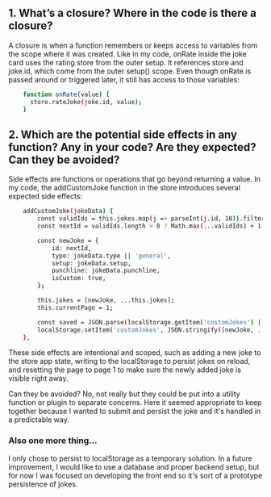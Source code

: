 ## 1. What’s a closure? Where in the code is there a closure?
   A closure is when a function remembers or keeps access to variables from the scope where it was created. Like in my code, onRate inside the joke card uses the rating store from the outer setup.  It references store and joke.id, which come from the outer setup() scope. Even though onRate is passed around or triggered later, it still has access to those variables:
```bash
    function onRate(value) {
      store.rateJoke(joke.id, value);
    }
```

## 2. Which are the potential side effects in any function? Any in your code? Are they expected? Can they be avoided?
   Side effects are functions or operations that go beyond returning a value. In my code, the addCustomJoke function in the store introduces several expected side effects:
```bash
    addCustomJoke(jokeData) {
        const validIds = this.jokes.map(j => parseInt(j.id, 10)).filter(id => !isNaN(id));
        const nextId = validIds.length > 0 ? Math.max(...validIds) + 1 : 1;

        const newJoke = {
            id: nextId,
            type: jokeData.type || 'general',
            setup: jokeData.setup,
            punchline: jokeData.punchline,
            isCustom: true,
        };

        this.jokes = [newJoke, ...this.jokes];
        this.currentPage = 1;

        const saved = JSON.parse(localStorage.getItem('customJokes') || '[]');
        localStorage.setItem('customJokes', JSON.stringify([newJoke, ...saved]));
    },
```

These side effects are intentional and scoped, such as adding a new joke to the store app state, writing to the localStorage to persist jokes on reload, and resetting the page to page 1 to make sure the newly added joke is visible right away.

Can they be avoided? No, not really but they could be put into a utility function or plugin to separate concerns. Here it seemed appropriate to keep together because I wanted to submit and persist the joke and it's handled in a predictable way.

### Also one more thing... 
I only chose to persist to localStorage as a temporary solution. In a future improvement, I would like to use a database and proper backend setup, but for now I was focused on developing the front end so it's sort of a prototype persistence of jokes.